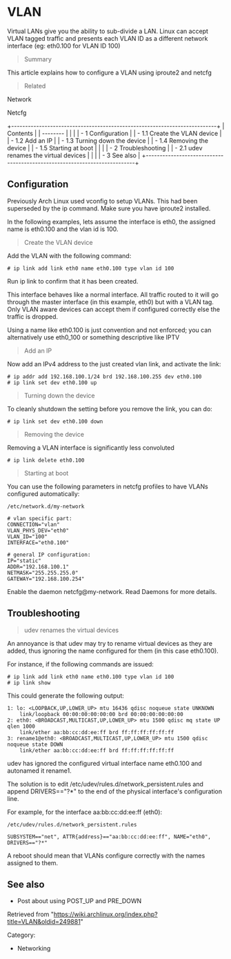 VLAN
====

Virtual LANs give you the ability to sub-divide a LAN. Linux can accept
VLAN tagged traffic and presents each VLAN ID as a different network
interface (eg: eth0.100 for VLAN ID 100)

> Summary

This article explains how to configure a VLAN using iproute2 and netcfg

> Related

Network

Netcfg

+--------------------------------------------------------------------------+
| Contents                                                                 |
| --------                                                                 |
|                                                                          |
| -   1 Configuration                                                      |
|     -   1.1 Create the VLAN device                                       |
|     -   1.2 Add an IP                                                    |
|     -   1.3 Turning down the device                                      |
|     -   1.4 Removing the device                                          |
|     -   1.5 Starting at boot                                             |
|                                                                          |
| -   2 Troubleshooting                                                    |
|     -   2.1 udev renames the virtual devices                             |
|                                                                          |
| -   3 See also                                                           |
+--------------------------------------------------------------------------+

Configuration
-------------

Previously Arch Linux used vconfig to setup VLANs. This had been
superseded by the ip command. Make sure you have iproute2 installed.

In the following examples, lets assume the interface is eth0, the
assigned name is eth0.100 and the vlan id is 100.

> Create the VLAN device

Add the VLAN with the following command:

    # ip link add link eth0 name eth0.100 type vlan id 100

Run ip link to confirm that it has been created.

This interface behaves like a normal interface. All traffic routed to it
will go through the master interface (in this example, eth0) but with a
VLAN tag. Only VLAN aware devices can accept them if configured
correctly else the traffic is dropped.

Using a name like eth0.100 is just convention and not enforced; you can
alternatively use eth0_100 or something descriptive like IPTV

> Add an IP

Now add an IPv4 address to the just created vlan link, and activate the
link:

    # ip addr add 192.168.100.1/24 brd 192.168.100.255 dev eth0.100
    # ip link set dev eth0.100 up

> Turning down the device

To cleanly shutdown the setting before you remove the link, you can do:

    # ip link set dev eth0.100 down

> Removing the device

Removing a VLAN interface is significantly less convoluted

    # ip link delete eth0.100

> Starting at boot

You can use the following parameters in netcfg profiles to have VLANs
configured automatically:

    /etc/network.d/my-network

    # vlan specific part:
    CONNECTION="vlan"
    VLAN_PHYS_DEV="eth0"
    VLAN_ID="100"
    INTERFACE="eth0.100"

    # general IP configuration:
    IP="static"
    ADDR="192.168.100.1"
    NETMASK="255.255.255.0"
    GATEWAY="192.168.100.254"

Enable the daemon netcfg@my-network. Read Daemons for more details.

Troubleshooting
---------------

> udev renames the virtual devices

An annoyance is that udev may try to rename virtual devices as they are
added, thus ignoring the name configured for them (in this case
eth0.100).

For instance, if the following commands are issued:

    # ip link add link eth0 name eth0.100 type vlan id 100
    # ip link show 

This could generate the following output:

    1: lo: <LOOPBACK,UP,LOWER_UP> mtu 16436 qdisc noqueue state UNKNOWN 
        link/loopback 00:00:00:00:00:00 brd 00:00:00:00:00:00
    2: eth0: <BROADCAST,MULTICAST,UP,LOWER_UP> mtu 1500 qdisc mq state UP qlen 1000
        link/ether aa:bb:cc:dd:ee:ff brd ff:ff:ff:ff:ff:ff
    3: rename1@eth0: <BROADCAST,MULTICAST,UP,LOWER_UP> mtu 1500 qdisc noqueue state DOWN 
        link/ether aa:bb:cc:dd:ee:ff brd ff:ff:ff:ff:ff:ff

udev has ignored the configured virtual interface name eth0.100 and
autonamed it rename1.

The solution is to edit /etc/udev/rules.d/network_persistent.rules and
append DRIVERS=="?*" to the end of the physical interface's
configuration line.

For example, for the interface aa:bb:cc:dd:ee:ff (eth0):

    /etc/udev/rules.d/network_persistent.rules

    SUBSYSTEM=="net", ATTR{address}=="aa:bb:cc:dd:ee:ff", NAME="eth0", DRIVERS=="?*"

A reboot should mean that VLANs configure correctly with the names
assigned to them.

See also
--------

-   Post about using POST_UP and PRE_DOWN

Retrieved from
"https://wiki.archlinux.org/index.php?title=VLAN&oldid=249881"

Category:

-   Networking
